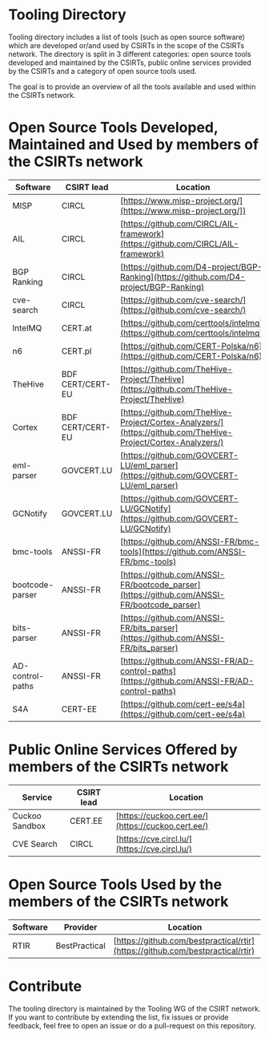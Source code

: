 # Tooling Directory

Tooling directory includes a list of tools (such as open source software) which
are developed or/and used by CSIRTs in the scope of the CSIRTs network. The directory
is split in 3 different categories: open source tools developed and maintained by
the CSIRTs, public online services provided by the CSIRTs and a category of open source tools used.

The goal is to provide an overview of all the tools available and used within the CSIRTs network.

# Open Source Tools Developed, Maintained and Used by members of the CSIRTs network

|Software|CSIRT lead|Location|
|--- |--- |---|
|MISP|CIRCL|[https://www.misp-project.org/](https://www.misp-project.org/])|
|AIL|CIRCL|[https://github.com/CIRCL/AIL-framework](https://github.com/CIRCL/AIL-framework)|
|BGP Ranking|CIRCL|[https://github.com/D4-project/BGP-Ranking](https://github.com/D4-project/BGP-Ranking)|
|cve-search|CIRCL|[https://github.com/cve-search/](https://github.com/cve-search/)|
|IntelMQ|CERT.at|[https://github.com/certtools/intelmq](https://github.com/certtools/intelmq])|
|n6|CERT.pl|[https://github.com/CERT-Polska/n6](https://github.com/CERT-Polska/n6)|
|TheHive|BDF CERT/CERT-EU|[https://github.com/TheHive-Project/TheHive](https://github.com/TheHive-Project/TheHive)|
|Cortex|BDF CERT/CERT-EU|[https://github.com/TheHive-Project/Cortex-Analyzers/](https://github.com/TheHive-Project/Cortex-Analyzers/)|
|eml-parser|GOVCERT.LU|[https://github.com/GOVCERT-LU/eml_parser](https://github.com/GOVCERT-LU/eml_parser)|
|GCNotify|GOVCERT.LU|[https://github.com/GOVCERT-LU/GCNotify](https://github.com/GOVCERT-LU/GCNotify)|
|bmc-tools|ANSSI-FR|[https://github.com/ANSSI-FR/bmc-tools](https://github.com/ANSSI-FR/bmc-tools)|
|bootcode-parser|ANSSI-FR|[https://github.com/ANSSI-FR/bootcode_parser](https://github.com/ANSSI-FR/bootcode_parser)|
|bits-parser|ANSSI-FR|[https://github.com/ANSSI-FR/bits_parser](https://github.com/ANSSI-FR/bits_parser)|
|AD-control-paths|ANSSI-FR|[https://github.com/ANSSI-FR/AD-control-paths](https://github.com/ANSSI-FR/AD-control-paths)|
|S4A|CERT-EE|[https://github.com/cert-ee/s4a](https://github.com/cert-ee/s4a)|


# Public Online Services Offered by members of the CSIRTs network

|Service|CSIRT lead|Location|
|---|---|---|
|Cuckoo Sandbox|CERT.EE|[https://cuckoo.cert.ee/](https://cuckoo.cert.ee/)|
|CVE Search|CIRCL|[https://cve.circl.lu/](https://cve.circl.lu/)|

# Open Source Tools Used by the members of the CSIRTs network

|Software|Provider|Location|
|---|---|---|
|RTIR|BestPractical|[https://github.com/bestpractical/rtir](https://github.com/bestpractical/rtir)|


# Contribute

The tooling directory is maintained by the Tooling WG of the CSIRT network. If you want to contribute by extending
the list, fix issues or provide feedback, feel free to open an issue or do a pull-request on this repository.

